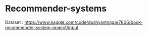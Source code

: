 # Recommender-systems

Dataset : https://www.kaggle.com/code/dushyantnagar7806/book-recommender-system-project/input
